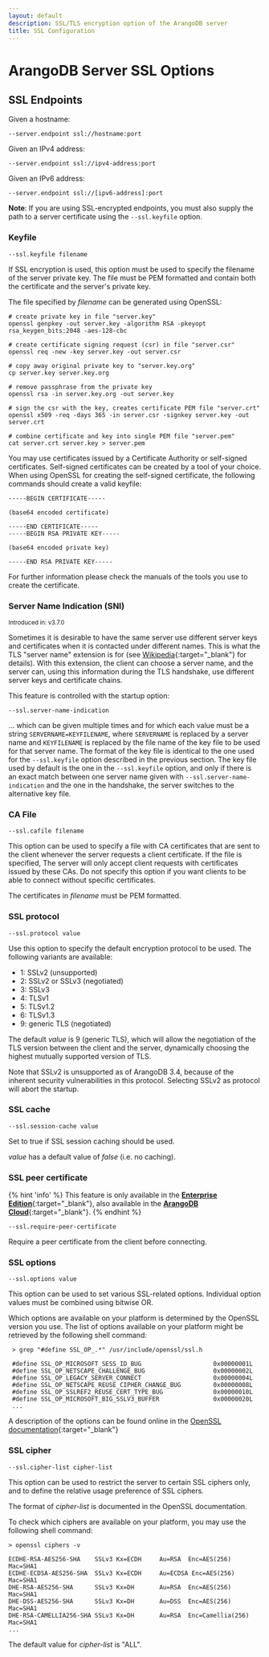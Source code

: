 ```yaml
---
layout: default
description: SSL/TLS encryption option of the ArangoDB server
title: SSL Configuration
---
```

# ArangoDB Server SSL Options

## SSL Endpoints

Given a hostname:

`--server.endpoint ssl://hostname:port`

Given an IPv4 address:

`--server.endpoint ssl://ipv4-address:port`

Given an IPv6 address:

`--server.endpoint ssl://[ipv6-address]:port`

**Note**: If you are using SSL-encrypted endpoints, you must also supply the
path to a server certificate using the `--ssl.keyfile` option.

### Keyfile

`--ssl.keyfile filename`

If SSL encryption is used, this option must be used to specify the filename of
the server private key. The file must be PEM formatted and contain both the
certificate and the server's private key.

The file specified by *filename* can be generated using OpenSSL:

```
# create private key in file "server.key"
openssl genpkey -out server.key -algorithm RSA -pkeyopt rsa_keygen_bits:2048 -aes-128-cbc

# create certificate signing request (csr) in file "server.csr"
openssl req -new -key server.key -out server.csr

# copy away original private key to "server.key.org"
cp server.key server.key.org

# remove passphrase from the private key
openssl rsa -in server.key.org -out server.key

# sign the csr with the key, creates certificate PEM file "server.crt"
openssl x509 -req -days 365 -in server.csr -signkey server.key -out server.crt

# combine certificate and key into single PEM file "server.pem"
cat server.crt server.key > server.pem
```

You may use certificates issued by a Certificate Authority or self-signed
certificates. Self-signed certificates can be created by a tool of your
choice. When using OpenSSL for creating the self-signed certificate, the
following commands should create a valid keyfile:

```
-----BEGIN CERTIFICATE-----

(base64 encoded certificate)

-----END CERTIFICATE-----
-----BEGIN RSA PRIVATE KEY-----

(base64 encoded private key)

-----END RSA PRIVATE KEY-----
```

For further information please check the manuals of the tools you use to create
the certificate.

### Server Name Indication (SNI)

<small>Introduced in: v3.7.0</small>

Sometimes it is desirable to have the same server use different server keys
and certificates when it is contacted under different names. This is
what the TLS "server name" extension is for (see
[Wikipedia](https://de.wikipedia.org/wiki/Server_Name_Indication){:target="_blank"}
for details). With this extension, the client can choose a server name, and the
server can, using this information during the TLS handshake, use different
server keys and certificate chains.

This feature is controlled with the startup option:

`--ssl.server-name-indication`

… which can be given multiple times and for which each value
must be a string `SERVERNAME=KEYFILENAME`, where `SERVERNAME` is
replaced by a server name and `KEYFILENAME` is replaced by the file name
of the key file to be used for that server name. The format of the
key file is identical to the one used for the `--ssl.keyfile` option
described in the previous section. The key file used by default is the
one in the `--ssl.keyfile` option, and only if there is an exact match
between one server name given with `--ssl.server-name-indication`
and the one in the handshake, the server switches to the alternative
key file.

### CA File

`--ssl.cafile filename`

This option can be used to specify a file with CA certificates that are sent to
the client whenever the server requests a client certificate. If the file is
specified, The server will only accept client requests with certificates issued
by these CAs. Do not specify this option if you want clients to be able to
connect without specific certificates.

The certificates in *filename* must be PEM formatted.

### SSL protocol

`--ssl.protocol value`

Use this option to specify the default encryption protocol to be used. The
following variants are available:

- 1: SSLv2 (unsupported)
- 2: SSLv2 or SSLv3 (negotiated)
- 3: SSLv3
- 4: TLSv1
- 5: TLSv1.2
- 6: TLSv1.3
- 9: generic TLS (negotiated)

The default *value* is 9 (generic TLS), which will allow the negotiation of
the TLS version between the client and the server, dynamically choosing the
highest mutually supported version of TLS.

Note that SSLv2 is unsupported as of ArangoDB 3.4, because of the inherent 
security vulnerabilities in this protocol. Selecting SSLv2 as protocol will
abort the startup.

### SSL cache

`--ssl.session-cache value`

Set to true if SSL session caching should be used.

*value* has a default value of *false* (i.e. no caching).

### SSL peer certificate

{% hint 'info' %}
This feature is only available in the
[**Enterprise Edition**](https://www.arangodb.com/why-arangodb/arangodb-enterprise/){:target="_blank"},
also available in the [**ArangoDB Cloud**](https://cloud.arangodb.com/){:target="_blank"}.
{% endhint %}

`--ssl.require-peer-certificate`

Require a peer certificate from the client before connecting.

### SSL options

`--ssl.options value`

This option can be used to set various SSL-related options. Individual option
values must be combined using bitwise OR.

Which options are available on your platform is determined by the OpenSSL
version you use. The list of options available on your platform might be
retrieved by the following shell command:

```
 > grep "#define SSL_OP_.*" /usr/include/openssl/ssl.h

 #define SSL_OP_MICROSOFT_SESS_ID_BUG                    0x00000001L
 #define SSL_OP_NETSCAPE_CHALLENGE_BUG                   0x00000002L
 #define SSL_OP_LEGACY_SERVER_CONNECT                    0x00000004L
 #define SSL_OP_NETSCAPE_REUSE_CIPHER_CHANGE_BUG         0x00000008L
 #define SSL_OP_SSLREF2_REUSE_CERT_TYPE_BUG              0x00000010L
 #define SSL_OP_MICROSOFT_BIG_SSLV3_BUFFER               0x00000020L
 ...
```

A description of the options can be found online in the
[OpenSSL documentation](http://www.openssl.org/docs/ssl/SSL_CTX_set_options.html){:target="_blank"}

### SSL cipher

`--ssl.cipher-list cipher-list`

This option can be used to restrict the server to certain SSL ciphers only, and
to define the relative usage preference of SSL ciphers.

The format of *cipher-list* is documented in the OpenSSL documentation.

To check which ciphers are available on your platform, you may use the
following shell command:

```
> openssl ciphers -v

ECDHE-RSA-AES256-SHA    SSLv3 Kx=ECDH     Au=RSA  Enc=AES(256)  Mac=SHA1
ECDHE-ECDSA-AES256-SHA  SSLv3 Kx=ECDH     Au=ECDSA Enc=AES(256)  Mac=SHA1
DHE-RSA-AES256-SHA      SSLv3 Kx=DH       Au=RSA  Enc=AES(256)  Mac=SHA1
DHE-DSS-AES256-SHA      SSLv3 Kx=DH       Au=DSS  Enc=AES(256)  Mac=SHA1
DHE-RSA-CAMELLIA256-SHA SSLv3 Kx=DH       Au=RSA  Enc=Camellia(256)
Mac=SHA1
...
```

The default value for *cipher-list* is "ALL".
